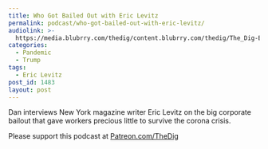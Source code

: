 ```yaml
---
title: Who Got Bailed Out with Eric Levitz
permalink: podcast/who-got-bailed-out-with-eric-levitz/
audiolink: >-
  https://media.blubrry.com/thedig/content.blubrry.com/thedig/The_Dig-EP_249-Levitz.mp3
categories:
  - Pandemic
  - Trump
tags:
  - Eric Levitz
post_id: 1483
layout: post
---
```


Dan interviews New York magazine writer Eric Levitz on the big corporate bailout that gave workers precious little to survive the corona crisis.

Please support this podcast at
[Patreon.com/TheDig](https://patreon.com/TheDig)
